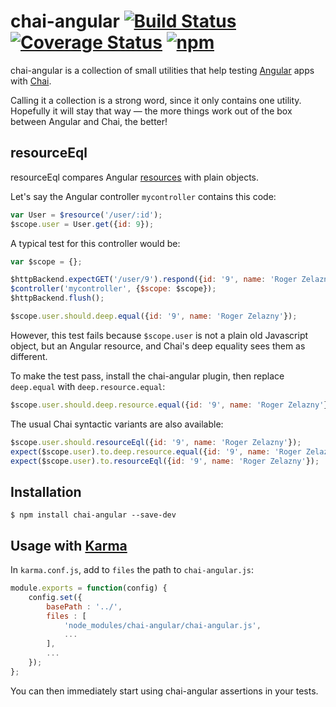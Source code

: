 # chai-angular [![Build Status](https://travis-ci.org/peferron/chai-angular.svg?branch=master)](https://travis-ci.org/peferron/chai-angular) [![Coverage Status](https://coveralls.io/repos/peferron/chai-angular/badge.svg?branch=master)](https://coveralls.io/r/peferron/chai-angular?branch=master) [![npm](https://img.shields.io/npm/v/chai-angular.svg)](https://www.npmjs.com/package/chai-angular)

chai-angular is a collection of small utilities that help testing [Angular](https://angularjs.org/) apps with [Chai](http://chaijs.com/).

Calling it a collection is a strong word, since it only contains one utility. Hopefully it will stay that way — the more things work out of the box between Angular and Chai, the better!

## resourceEql

resourceEql compares Angular [resources](https://docs.angularjs.org/api/ngResource/service/$resource) with plain objects.

Let's say the Angular controller `mycontroller` contains this code:

```javascript
var User = $resource('/user/:id');
$scope.user = User.get({id: 9});
```

A typical test for this controller would be:

```javascript
var $scope = {};

$httpBackend.expectGET('/user/9').respond({id: '9', name: 'Roger Zelazny'});
$controller('mycontroller', {$scope: $scope});
$httpBackend.flush();

$scope.user.should.deep.equal({id: '9', name: 'Roger Zelazny'});
```

However, this test fails because `$scope.user` is not a plain old Javascript object, but an Angular resource, and Chai's deep equality sees them as different.

To make the test pass, install the chai-angular plugin, then replace `deep.equal` with `deep.resource.equal`:

```javascript
$scope.user.should.deep.resource.equal({id: '9', name: 'Roger Zelazny'});
```

The usual Chai syntactic variants are also available:

```javascript
$scope.user.should.resourceEql({id: '9', name: 'Roger Zelazny'});
expect($scope.user).to.deep.resource.equal({id: '9', name: 'Roger Zelazny'});
expect($scope.user).to.resourceEql({id: '9', name: 'Roger Zelazny'});
```

## Installation

```shell
$ npm install chai-angular --save-dev
```

## Usage with [Karma](http://karma-runner.github.io)

In `karma.conf.js`, add to `files` the path to `chai-angular.js`:

```javascript
module.exports = function(config) {
    config.set({
        basePath : '../',
        files : [
            'node_modules/chai-angular/chai-angular.js',
            ...
        ],
        ...
    });
};
```

You can then immediately start using chai-angular assertions in your tests.
